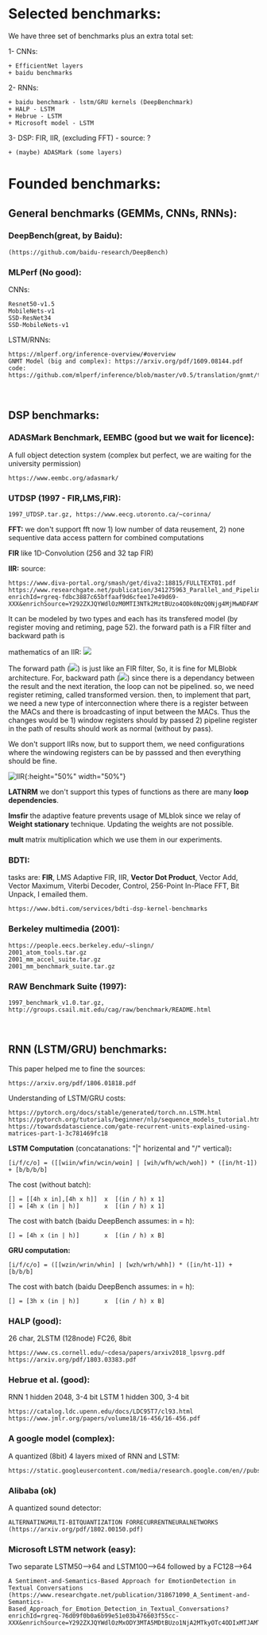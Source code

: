 # Selected benchmarks:

We have three set of benchmarks plus an extra total set:

1- CNNs: 

    + EfficientNet layers 
    + baidu benchmarks

2- RNNs: 

    + baidu benchmark - lstm/GRU kernels (DeepBenchmark)
    + HALP - LSTM
    + Hebrue - LSTM
    + Microsoft model - LSTM


3- DSP:  FIR, IIR, (excluding FFT) - source: ?
    
    + (maybe) ADASMark (some layers)
    

# Founded benchmarks:

## General benchmarks (GEMMs, CNNs, RNNs): 

### DeepBench(great, by Baidu): 

    (https://github.com/baidu-research/DeepBench)

### MLPerf (No good): 
    
CNNs:    
    
    Resnet50-v1.5
    MobileNets-v1
    SSD-ResNet34
    SSD-MobileNets-v1

LSTM/RNNs:

    https://mlperf.org/inference-overview/#overview
    GNMT Model (big and complex): https://arxiv.org/pdf/1609.08144.pdf
    code: https://github.com/mlperf/inference/blob/master/v0.5/translation/gnmt/tensorflow/nmt/gnmt_model.py

&nbsp;
&nbsp;
&nbsp;
&nbsp;

## DSP benchmarks: 
    
### ADASMark Benchmark, EEMBC (good but we wait for licence):

A full object detection system (complex but perfect, we are waiting for the university permission)

    https://www.eembc.org/adasmark/

### UTDSP (1997 - FIR,LMS,FIR):
    
    1997_UTDSP.tar.gz, https://www.eecg.utoronto.ca/~corinna/

**FFT:**
we don't support fft now 1) low number of data reusement, 2) none sequentive data access pattern for combined computations 

**FIR**
like 1D-Convolution (256 and 32 tap FIR)

**IIR:**
source: 

    https://www.diva-portal.org/smash/get/diva2:18815/FULLTEXT01.pdf
    https://www.researchgate.net/publication/341275963_Parallel_and_Pipeline_Implementations_of_IIR_Low_Pass_Filter_on_FPGA?enrichId=rgreq-fdbc3887c65bffaaf9d6cfee17e49d69-XXX&enrichSource=Y292ZXJQYWdlOzM0MTI3NTk2MztBUzo4ODk0NzQ0Njg4MjMwNDFAMTU4OTA3ODY0Nzc3NQ%3D%3D&el=1_x_3&_esc=publicationCoverPdf

It can be modeled by two types and each has its transfered model (by register moving and retiming, page 52). the forward path is a FIR filter and backward path is 

mathematics of an IIR:  <img src="https://render.githubusercontent.com/render/math?math=y_{n} = \sum{k=1}{N}{a_{k}\times y_{n-k}} %2B \sum{k=0}{M}{b_{k}\times x_{n-k}}">

The forward path (<img src="https://render.githubusercontent.com/render/math?math=\sum{k=0}{M}{b_{k}\times x_{n-k}}">) is just like an FIR filter, So, it is fine for MLBlobk architecture. For, backward path (<img src="https://render.githubusercontent.com/render/math?math=y_{n} = \sum{k=1}{N}{a_{k}\times y_{n-k}}">) since there is a dependancy between the result and the next iteration, the loop can not be pipelined. so, we need register retiming, called transformed version. then, to implement that part, we need a new type of interconnection where there is a register between the MACs and there is broadcasting of input between the MACs. Thus the changes would be 1) window registers should by passed 2) pipeline register in the path of results should work as normal (without by pass). 

We don't support IIRs now, but to support them, we need configurations where the windowing registers can be by passsed and then everything should be fine. 

![IIR](IIR.jpg){:height="50%" width="50%"}

**LATNRM**
we don't support this types of functions as there are many **loop dependencies**. 

**lmsfir**
the adaptive feature prevents usage of MLblok since we relay of **Weight stationary** technique. Updating the weights are not possible.

**mult**
matrix multiplication which we use them in our experiments.

### BDTI:
tasks are: **FIR**, LMS Adaptive FIR, IIR, **Vector Dot Product**, Vector Add, Vector Maximum, Viterbi Decoder, Control, 256-Point In-Place FFT, Bit Unpack,
I emailed them.

    https://www.bdti.com/services/bdti-dsp-kernel-benchmarks

### Berkeley multimedia (2001):

    https://people.eecs.berkeley.edu/~slingn/
    2001_atom_tools.tar.gz
    2001_mm_accel_suite.tar.gz
    2001_mm_benchmark_suite.tar.gz

### RAW Benchmark Suite (1997):

    1997_benchmark_v1.0.tar.gz, http://groups.csail.mit.edu/cag/raw/benchmark/README.html


&nbsp;
&nbsp;
&nbsp;
&nbsp;

## RNN (LSTM/GRU) benchmarks:

This paper helped me to fine the sources: 

    https://arxiv.org/pdf/1806.01818.pdf

Understanding of LSTM/GRU costs:

    https://pytorch.org/docs/stable/generated/torch.nn.LSTM.html
    https://pytorch.org/tutorials/beginner/nlp/sequence_models_tutorial.html
    https://towardsdatascience.com/gate-recurrent-units-explained-using-matrices-part-1-3c781469fc18

**LSTM Computation** (concatanations: "|" horizental and "/" vertical)**:**

    [i/f/c/o] = ([[wiin/wfin/wcin/woin] | [wih/wfh/wch/woh]) * ([in/ht-1]) + [b/b/b/b]

The cost (without batch):

    [] = [[4h x in],[4h x h]]  x  [(in / h) x 1]
    [] = [4h x (in | h)]       x  [(in / h) x 1]

The cost with batch (baidu DeepBench assumes:  in = h):

    [] = [4h x (in | h)]       x  [(in / h) x B]


**GRU computation:**

    [i/f/c/o] = ([[wzin/wrin/whin] | [wzh/wrh/whh]) * ([in/ht-1]) + [b/b/b]

The cost with batch (baidu DeepBench assumes:  in = h):

    [] = [3h x (in | h)]       x  [(in / h) x B]

### HALP (good):

26 char, 2LSTM (128node) FC26, 8bit

    https://www.cs.cornell.edu/~cdesa/papers/arxiv2018_lpsvrg.pdf
    https://arxiv.org/pdf/1803.03383.pdf

### Hebrue et al. (good):

RNN 1 hidden 2048, 3-4 bit
LSTM 1 hidden 300, 3-4 bit 

    https://catalog.ldc.upenn.edu/docs/LDC95T7/cl93.html
    https://www.jmlr.org/papers/volume18/16-456/16-456.pdf

### A google model (complex):

A quantized (8bit) 4 layers mixed of RNN and LSTM:

    https://static.googleusercontent.com/media/research.google.com/en//pubs/archive/45379.pdf

### Alibaba (ok)

A quantized sound detector:

    ALTERNATINGMULTI-BITQUANTIZATION FORRECURRENTNEURALNETWORKS (https://arxiv.org/pdf/1802.00150.pdf)
    
### Microsoft LSTM network (easy):

Two separate LSTM50-->64 and LSTM100-->64 followed by a FC128-->64 

    A Sentiment-and-Semantics-Based Approach for EmotionDetection in Textual Conversations (https://www.researchgate.net/publication/318671090_A_Sentiment-and-Semantics-Based_Approach_for_Emotion_Detection_in_Textual_Conversations?enrichId=rgreq-76d09f0b0a6b99e51e03b476603f55cc-XXX&enrichSource=Y292ZXJQYWdlOzMxODY3MTA5MDtBUzo1NjA2MTkyOTc4ODIxMTJAMTUxMDY3MzQ2NDU5NA%3D%3D&el=1_x_3&_esc=publicationCoverPdf)





